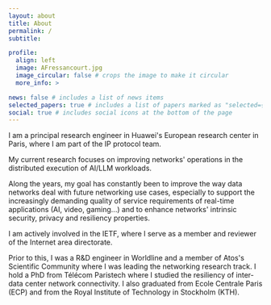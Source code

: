 ```yaml
---
layout: about
title: About
permalink: /
subtitle: 

profile:
  align: left
  image: AFressancourt.jpg
  image_circular: false # crops the image to make it circular
  more_info: >

news: false # includes a list of news items
selected_papers: true # includes a list of papers marked as "selected={true}"
social: true # includes social icons at the bottom of the page
---
```


I am a principal research engineer in Huawei's European research center in Paris, where I am part of the IP protocol team. 

My current research focuses on improving networks' operations in the distributed execution of AI/LLM workloads. 

Along the years, my goal has constantly been to improve the way data networks deal with future networking use cases, especially to support the increasingly demanding quality of service requirements of real-time applications (AI, video, gaming...) and to enhance networks' intrinsic security, privacy and resiliency properties. 

I am actively involved in the IETF, where I serve as a member and reviewer of the Internet area directorate.

Prior to this, I was a R&D engineer in Worldline and a member of Atos's Scientific Community where I was leading the networking research track. I hold a PhD from Télécom Paristech where I studied the resiliency of inter-data center network connectivity. I also graduated from Ecole Centrale Paris (ECP) and from the Royal Institute of Technology in Stockholm (KTH).
